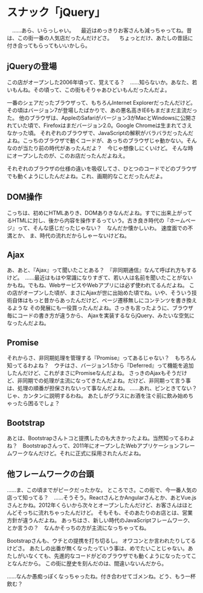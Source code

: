 # スナック「jQuery」

　……あら、いらっしゃい。
　最近はめっきりお客さんも減っちゃってね。昔は、この街一番の人気店だったんだけどさ。
　ちょっとだけ、あたしの昔話に付き合ってもらってもいいかしら。

## jQueryの登場

この店がオープンした2006年頃って、覚えてる？　……知らないか。あなた、若いもんね。その頃って、この街もそりゃあひどいもんだったんだよ。

一番のシェアだったブラウザって、もちろんInternet Explorerだったんだけど。その頃はバージョン7が登場したばかりで、あの悪名高きIE6もまだまだ主流だった。
他のブラウザは、AppleのSafariがバージョン3がMacとWindowsに公開されていた頃で、Firefoxはまだバージョン2.0。Google Chromeは生まれてさえなかった頃。
それぞれのブラウザで、JavaScriptの解釈がバラバラだったんだよね。こっちのブラウザで動くコードが、あっちのブラウザじゃ動かない。そんなのが当たり前の時代があったんだよ？　今じゃ想像しにくいけど。
そんな時にオープンしたのが、このお店だったんだよねえ。

それぞれのブラウザの仕様の違いを吸収してさ、ひとつのコードでどのブラウザでも動くようにしたんだよね。これ、画期的なことだったんだよ。

## DOM操作

こっちは、初めにHTMLありき、DOMありきなんだよね。すでに出来上がってるHTMLに対し、後から内容を操作するっていう。古き良き時代の『ホームページ』って、そんな感じだったじゃない？　なんだか懐かしいわ。
速度面での不満とか、
ま、時代の流れだからしゃーないけどね。

## Ajax

あ、あと、『Ajax』って聞いたことある？　『非同期通信』なんて呼ばれ方もするけど。　……最近はもはや常識になりすぎて、若い人は名前を聞いたことがないかもね。でもね、WebサービスやWebアプリには必ず使われてるんだよね。
この店がオープンした頃が、まさにAjaxが世に出始めた頃でね。いや、そういう技術自体はもっと昔からあったんだけど、ページ遷移無しにコンテンツを書き換えるような
その発展にも一役買ったんだよね。さっきも言ったように、ブラウザ毎にコードの書き方が違うから、
Ajaxを実装するならjQuery、みたいな空気になったんだよね。

## Promise

それからさ、非同期処理を管理する『Promise』ってあるじゃない？　もちろん知ってるわよね？　ウチはさ、バージョン1.5から『Deferred』って機能を追加したんだけど、これがまさにPromiseなんだよね。
さっきのAjaxもそうだけど、非同期での処理が主流になってきたんだよね。だけど、非同期って言う事は、処理の順番が担保されないって事なんだよね。
……あれ、ピンときてない？　じゃ、カンタンに説明するわね。
あたしがグラスにお酒を注ぐ前に飲み始めちゃったら困るでしょ？

## Bootstrap

あとは、Bootstrapさんトコと提携したのも大きかったよね。当然知ってるわよね？　Bootstrapさんって、2011年にオープンしたWebアプリケーションフレームワークなんだけど。それに正式に採用されたんだよね。

## 他フレームワークの台頭

……ま、この頃までがピークだったかな。
ところでさ。この街で、今一番人気の店って知ってる？　……そうそう。ReactさんとかAngularさんとか、あとVue.jsさんとかね。2012年くらいから次々とオープンしたんだけど、お客さんはほとんどそっちに流れちゃったんだけど。
そもそも、そのあたりのお店とは、営業方針が違うんだよね。
あっちはさ、新しい時代のJavaScriptフレームワーク、とか言うの？　なんかそっちの方が主流になっちゃってね。

Bootstrapさんも、ウチとの提携を打ち切るし。
オワコンとか言われたりしてるけどさ。
あたしの出番が無くなったっていう事は、めでたいことじゃない。あたしがいなくても、先進的なコードがどのブラウザでも動くようになったってことなんだから。
この街に歴史を刻んだのは、間違いないんだから。

……なんか愚痴っぽくなっちゃったね。付き合わせてゴメンね。どう、もう一杯飲む？
<!--stackedit_data:
eyJoaXN0b3J5IjpbLTEzMTMwMTMwMzEsMTkwODU1ODcyOSw4Nj
k4MTMzOSwtMTc5MDM5MjA4MywxOTI0OTI0NDQwLDYxNzExMzIw
OSwxMzE3ODMxODM3LC04NDI3OTk4MDksMTEwMzIzNjQ3Miw0OT
U2NzAzNTUsLTEwNDA1NjY1NzddfQ==
-->